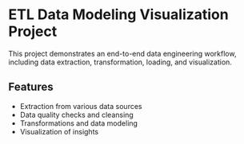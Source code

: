 # ETL Data Modeling Visualization Project

This project demonstrates an end-to-end data engineering workflow, including data extraction, transformation, loading, and visualization.

## Features
- Extraction from various data sources
- Data quality checks and cleansing
- Transformations and data modeling
- Visualization of insights
